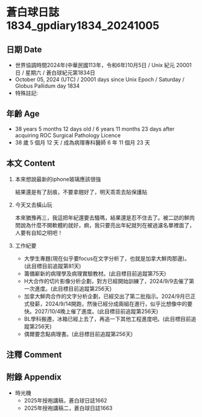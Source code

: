 [_metadata_:encoding]: - "utf-8"
[_metadata_:language]: - "zh-Hant-TW"
[_metadata_:fileformat]: - "markdown"
[_metadata_:MIME_type]: - "text/plain"
[_metadata_:markdown_version]: - "commonmark version 0.30"
[_metadata_:markdown_spec]: - "https://spec.commonmark.org/0.30/"

# 蒼白球日誌1834_gpdiary1834_20241005 #

## 日期 Date ##

* 世界協調時間2024年(中華民國113年，令和6年)10月5日 / Unix 紀元 20001 日 / 星期六 / 蒼白球紀元第1834日
* October 05, 2024 (UTC) / 20001 days since Unix Epoch / Saturday / Globus Pallidum day 1834
* 特殊註記:

## 年齡 Age ##

* 38 years 5 months 12 days old / 6 years 11 months 23 days after acquiring ROC Surgical Pathology Licence
* 38 歲 5 個月 12 天 / 成為病理專科醫師 6 年 11 個月 23 天

## 本文 Content ##

1. 本來想說最新的iphone玻璃應該很強

    結果還是有了刮痕，不要拿翹好了，明天乖乖去貼保護貼

2. 今天又去橫山玩

    本來猶豫再三，我這把年紀還要去騷嗎，結果還是忍不住去了。被二訪的鮮肉問說為什麼不開軟體約就好，痾，我只要亮出年紀就列在被過濾名單裡面了，人要有自知之明吧！

3. 工作紀要

    - 大學生專題(現在似乎要focus在文字分析了，也就是加拿大鮮肉那邊)。(此目標目前追蹤第81天)
    - 籌備嶄新的病理學及病理實驗教材。(此目標目前追蹤第75天)
    - H大合作的切片影像分析企劃，對方已經開始訓練了，2024/9/9去催了第一次進度。(此目標目前追蹤第256天)
    - 加拿大鮮肉合作的文字分析企劃，已經交出了第二批指示。2024/9月已正式發薪，2024/9/14開跑，然後已經分成兩組在進行，似乎比想像中的要快。2027/10/4晚上催了進度。(此目標目前追蹤第256天)
    - BL學科搬遷，冰箱已經上去了，再追一下其他工程進度吧。(此目標目前追蹤第256天)
    - 偶爾要念點病理書。(此目標目前追蹤第256天)

## 注釋 Comment ##


## 附錄 Appendix ##

* 時光機
    - 2025年授袍講稿，蒼白球日誌1662
    - 2025年授袍講稿二，蒼白球日誌1663
